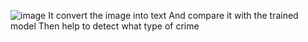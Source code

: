 ![image](https://github.com/user-attachments/assets/bdc9493f-eadc-4055-ab09-a96295acc667)
It convert the image into text
And compare it with the trained model
Then help to detect what type of crime
